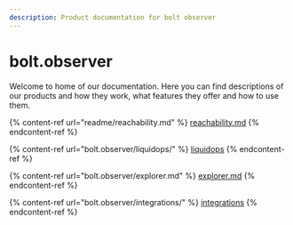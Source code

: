 ```yaml
---
description: Product documentation for bolt observer
---
```


# bolt.observer

Welcome to home of our documentation. Here you can find descriptions of our products and how they work, what features they offer and how to use them.

{% content-ref url="readme/reachability.md" %}
[reachability.md](readme/reachability.md)
{% endcontent-ref %}

{% content-ref url="bolt.observer/liquidops/" %}
[liquidops](bolt.observer/liquidops/)
{% endcontent-ref %}

{% content-ref url="bolt.observer/explorer.md" %}
[explorer.md](bolt.observer/explorer.md)
{% endcontent-ref %}

{% content-ref url="bolt.observer/integrations/" %}
[integrations](bolt.observer/integrations/)
{% endcontent-ref %}

